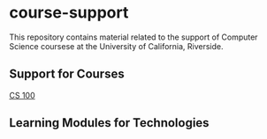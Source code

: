 # course-support

This repository contains material related to the support of Computer Science coursese
at the University of California, Riverside. 

## Support for Courses
[CS 100](/courses/cs100/README.md)


## Learning Modules for Technologies


